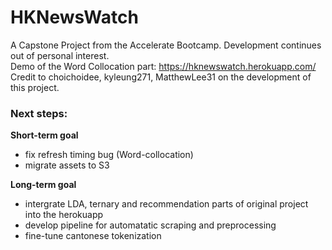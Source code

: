 # HKNewsWatch
A Capstone Project from the Accelerate Bootcamp. Development continues out of personal interest. <br>
Demo of the Word Collocation part: https://hknewswatch.herokuapp.com/ <br>
Credit to choichoidee, kyleung271, MatthewLee31 on the development of this project.

### Next steps:
**Short-term goal**
- fix refresh timing bug (Word-collocation)
- migrate assets to S3

**Long-term goal**
- intergrate LDA, ternary and recommendation parts of original project into the herokuapp
- develop pipeline for automatatic scraping and preprocessing
- fine-tune cantonese tokenization
